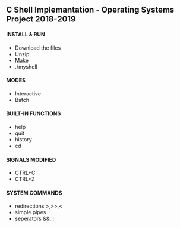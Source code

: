 ## C Shell Implemantation - Operating Systems Project 2018-2019


#### INSTALL & RUN

- Download the files
- Unzip
- Make
- ./myshell

#### MODES

- Interactive
- Batch


#### BUILT-IN FUNCTIONS

- help
- quit
- history
- cd

#### SIGNALS MODIFIED

- CTRL+C
- CTRL+Z

#### SYSTEM COMMANDS

- redirections >,>>,<       
- simple pipes  	          
- seperators &&, ;          
